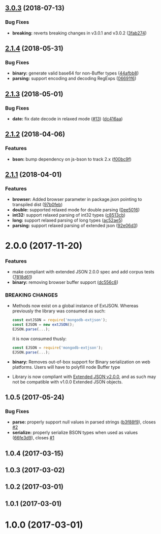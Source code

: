 <a name="3.0.3"></a>
## [3.0.3](https://github.com/mongodb-js/mongodb-extjson/compare/v3.0.2...v3.0.3) (2018-07-13)


### Bug Fixes

* **breaking:** reverts breaking changes in v3.0.1 and v3.0.2 ([3fab274](https://github.com/mongodb-js/mongodb-extjson/commit/3fab274))



<a name="2.1.4"></a>
## [2.1.4](https://github.com/mongodb-js/mongodb-extjson/compare/v2.1.3...v2.1.4) (2018-05-31)


### Bug Fixes

* **binary:** generate valid base64 for non-Buffer types ([44afbb8](https://github.com/mongodb-js/mongodb-extjson/commit/44afbb8))
* **parsing:** support encoding and decoding RegExps ([06691f6](https://github.com/mongodb-js/mongodb-extjson/commit/06691f6))



<a name="2.1.3"></a>
## [2.1.3](https://github.com/mongodb-js/mongodb-extjson/compare/v2.1.2...v2.1.3) (2018-05-01)


### Bug Fixes

* **date:** fix date decode in relaxed mode ([#13](https://github.com/mongodb-js/mongodb-extjson/issues/13)) ([dc416aa](https://github.com/mongodb-js/mongodb-extjson/commit/dc416aa))



<a name="2.1.2"></a>
## [2.1.2](https://github.com/mongodb-js/mongodb-extjson/compare/v2.1.1...v2.1.2) (2018-04-06)


### Features

* **bson:** bump dependency on js-bson to track 2.x ([f00bc9f](https://github.com/mongodb-js/mongodb-extjson/commit/f00bc9f))



<a name="2.1.1"></a>
## [2.1.1](https://github.com/mongodb-js/mongodb-extjson/compare/v2.0.0...v2.1.1) (2018-04-01)


### Features

* **browser:** Added browser parameter in package.json pointing to transpiled dist ([97b0feb](https://github.com/mongodb-js/mongodb-extjson/commit/97b0feb))
* **double:** supported relaxed mode for double parsing ([0ee5016](https://github.com/mongodb-js/mongodb-extjson/commit/0ee5016))
* **int32:** support relaxed parsing of int32 types ([c8513cb](https://github.com/mongodb-js/mongodb-extjson/commit/c8513cb))
* **long:** support relaxed parsing of long types ([ac52ae5](https://github.com/mongodb-js/mongodb-extjson/commit/ac52ae5))
* **parsing:** support relaxed parsing of extended json ([92e06d3](https://github.com/mongodb-js/mongodb-extjson/commit/92e06d3))



<a name="2.0.0"></a>
# 2.0.0 (2017-11-20)


### Features

* make compliant with extended JSON 2.0.0 spec and add corpus tests ([7818d61](https://github.com/mongodb-js/mongodb-extjson/commit/7818d61))
* **binary:** removing browser buffer support ([dc556c8](https://github.com/mongodb-js/mongodb-extjson/commit/dc556c8))


### BREAKING CHANGES


* Methods now exist on a global instance of ExtJSON. Whereas previously the library was consumed as such:

  ```js
  const extJSON = require('mongodb-extjson');
  const EJSON = new extJSON();
  EJSON.parse(...);
  ```

  it is now consumed thusly:
  ```js
  const EJSON = require('mongodb-extjson');
  EJSON.parse(...);
  ```
* **binary:** Removes out-of-box support for Binary serialization on web platforms.
Users will have to polyfill node Buffer type
* Library is now compliant with [Extended JSON v2.0.0](https://github.com/mongodb/specifications/blob/a3023304d2883f550b6550a096e0d1ae54c9c102/source/extended-json.rst), and as such may not be compatible with v1.0.0 Extended JSON objects.




<a name="1.0.5"></a>
## 1.0.5 (2017-05-24)


### Bug Fixes

* **parse:** properly support null values in parsed strings ([b3f88f9](https://github.com/mongodb-js/mongodb-extjson/commit/b3f88f9)), closes [#2](https://github.com/mongodb-js/mongodb-extjson/issues/2)
* **serialize:** properly serialize BSON types when used as values ([66fe3d9](https://github.com/mongodb-js/mongodb-extjson/commit/66fe3d9)), closes [#1](https://github.com/mongodb-js/mongodb-extjson/issues/1)



<a name="1.0.4"></a>
## 1.0.4 (2017-03-15)



<a name="1.0.3"></a>
## 1.0.3 (2017-03-02)



<a name="1.0.2"></a>
## 1.0.2 (2017-03-01)



<a name="1.0.1"></a>
## 1.0.1 (2017-03-01)



<a name="1.0.0"></a>
# 1.0.0 (2017-03-01)



